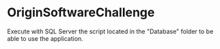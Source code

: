 # OriginSoftwareChallenge

Execute with SQL Server the script located in the "Database" folder to be able to use the application.

